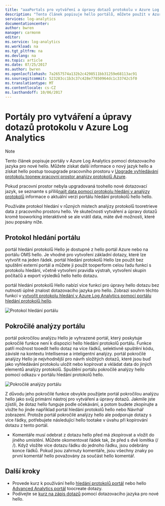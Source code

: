 ```yaml
---
title: "aaaPortals pro vytváření a úpravy dotazů protokolu v Azure Log Analytics | Microsoft Docs"
description: "Tento článek popisuje hello portálů, můžete použít v Azure Log Analytics toocreate a upravovat vyhledávání protokolu."
services: log-analytics
documentationcenter: 
author: bwren
manager: carmonm
editor: 
ms.service: log-analytics
ms.workload: na
ms.tgt_pltfrm: na
ms.devlang: na
ms.topic: article
ms.date: 07/25/2017
ms.author: bwren
ms.openlocfilehash: 7a2657574a132b2c4298511bb31259e68113ac91
ms.sourcegitcommit: 523283cc1b3c37c428e77850964dc1c33742c5f0
ms.translationtype: MT
ms.contentlocale: cs-CZ
ms.lasthandoff: 10/06/2017
---
```

# <a name="portals-for-creating-and-editing-log-queries-in-azure-log-analytics"></a>Portály pro vytváření a úpravy dotazů protokolu v Azure Log Analytics

> [!NOTE]
> Tento článek popisuje portály v Azure Log Analytics pomocí dotazovacího jazyka pro nové hello.  Můžete získat další informace o nový jazyk hello a získat hello postup tooupgrade pracovního prostoru v [Upgrade vyhledávání protokolu toonew pracovní prostor analýzy protokolů Azure](log-analytics-log-search-upgrade.md).  
>
> Pokud pracovní prostor nebyla upgradovaná toohello nové dotazovací jazyk, se seznamte s příliš[najít data pomocí protokolu hledání v analýzy protokolů](log-analytics-log-searches.md) informace o aktuální verzi portálu hledání protokolů hello hello.

Používáte protokol hledání v různých místech analýzy protokolů tooretrieve data z pracovního prostoru hello.  Ve skutečnosti vytváření a úpravy dotazů kromě tooworking interaktivně se ale vrátil data, máte dvě možnosti, které jsou popsány níže.  

## <a name="log-search-portal"></a>Protokol hledání portálu
portál hledání protokolů Hello je dostupné z hello portál Azure nebo na portálu OMS hello.  Je vhodné pro vytvoření základní dotazy, které lze vytvořit na jeden řádek.  portál hledání protokolů Hello lze použít bez spuštění externí portál a můžete ji použít tooperform celou řadu funkcí s protokolu hledání, včetně vytvoření pravidla výstrah, vytvoření skupin počítačů a export výsledků hello hello dotazu.  

portál hledání protokolů Hello nabízí více funkcí pro úpravy hello dotazu bez nutnosti úplné znalost dotazovacího jazyka pro hello.  Zobrazí souhrn těchto funkcí v [vytvořit protokolu hledání v Azure Log Analytics pomocí portálu hledání protokolů hello](log-analytics-log-search-log-search-portal.md).


![Protokol hledání portálu](media/log-analytics-log-search-portals/log-search-portal.png)

## <a name="advanced-analytics-portal"></a>Pokročilé analýzy portálu
portál pokročilou analýzu Hello je vyhrazené portál, který poskytuje pokročilé funkce není k dispozici hello hledání protokolů portálu.  Funkce patří možnost tooedit hello dotaz na více řádků, selektivně spuštění kódu, závislé na kontextu Intellisense a inteligentní analýzy.  portál pokročilé analýzy Hello je nejvhodnější pro návrh složitých dotazů, které jsou buď jako vyhledávání protokolu uložit nebo kopírovat a vkládat data do jiných elementů analýzy protokolů.  Spuštění portálu pokročilé analýzy hello pomocí odkazu v portálu hledání protokolů hello.

![Pokročilé analýzy portálu](media/log-analytics-log-search-portals/advanced-analytics-portal.png)


Z důvodu jeho pokročilé funkce obvykle použijete portál pokročilou analýzu hello jako svůj primární nástroj pro vytváření a úpravy dotazů.  Jakmile jste zjistili, že dotaz hello funguje podle očekávání, a potom budete zkopírujte a vložte ho jinde například portál hledání protokolů hello nebo Návrhář zobrazení.  Protože portál pokročilé analýzy hello ale podporuje dotazy s více řádky, potřebujete následující hello tootake v úvahu při kopírování dotazu z tento portál.

- Komentáře musí odebrat z dotazu hello před má zkopírovat a vložit do jiného umístění.  Můžete okomentovat řádek tak, že před s dvě lomítka (/ /).  Když vložíte více dotazu řádku do jednoho řádku, jsou odebrány konce řádků.  Pokud jsou zahrnuty komentáře, jsou všechny znaky po první komentář hello považovány za součást hello komentář.


## <a name="next-steps"></a>Další kroky

- Provede kurz k používání hello [hledání protokolů portál](log-analytics-log-search-log-search-portal.md) nebo hello [Advanced Analytics portál](https://go.microsoft.com/fwlink/?linkid=856587) toocreate dotazy.
- Podívejte se [kurz na zápis dotazů](https://go.microsoft.com/fwlink/?linkid=856078) pomocí dotazovacího jazyka pro nové hello.
